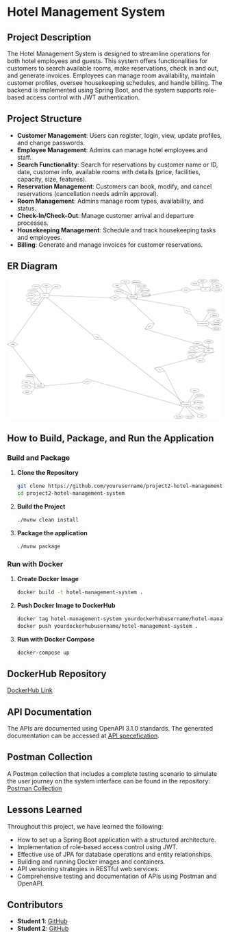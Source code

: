 # Hotel Management System

## Project Description

The Hotel Management System is designed to streamline operations for both hotel employees and guests. This system offers functionalities for customers to search available rooms, make reservations, check in and out, and generate invoices. Employees can manage room availability, maintain customer profiles, oversee housekeeping schedules, and handle billing. The backend is implemented using Spring Boot, and the system supports role-based access control with JWT authentication.

## Project Structure

- **Customer Management**: Users can register, login, view, update profiles, and change passwords.
- **Employee Management**: Admins can manage hotel employees and staff.
- **Search Functionality**: Search for reservations by customer name or ID, date, customer info, available rooms with details (price, facilities, capacity, size, features).
- **Reservation Management**: Customers can book, modify, and cancel reservations (cancellation needs admin approval).
- **Room Management**: Admins manage room types, availability, and status.
- **Check-In/Check-Out**: Manage customer arrival and departure processes.
- **Housekeeping Management**: Schedule and track housekeeping tasks and employees.
- **Billing**: Generate and manage invoices for customer reservations.

## ER Diagram

![ER Diagram](/finalprojectERD.png)

## How to Build, Package, and Run the Application

### Build and Package

1. **Clone the Repository**
   ```bash
   git clone https://github.com/yourusername/project2-hotel-management-system.git
   cd project2-hotel-management-system
2. **Build the Project**
   ```bash
   ./mvnw clean install
3. **Package the application**
   ```bash
   ./mvnw package
### Run with Docker
1. **Create Docker Image**
   ```bash
   docker build -t hotel-management-system .
2. **Push Docker Image to DockerHub**
   ```bash
   docker tag hotel-management-system yourdockerhubusername/hotel-management-system
   docker push yourdockerhubusername/hotel-management-system .
3. **Run with Docker Compose**
   ```bash
   docker-compose up
## DockerHub Repository

[DockerHub Link](https://hub.docker.com/repository/docker/yourdockerhubusername/hotel-management-system)

## API Documentation

The APIs are documented using OpenAPI 3.1.0 standards. The generated documentation can be accessed at
[API specefication](https://app.swaggerhub.com/apis/AYSARFAWAZ77/finalprojectweb/1.0.0).

## Postman Collection

A Postman collection that includes a complete testing scenario to simulate the user journey on the system interface can be found in the repository: [Postman Collection](path/to/postman-collection.json)

## Lessons Learned

Throughout this project, we have learned the following:

- How to set up a Spring Boot application with a structured architecture.
- Implementation of role-based access control using JWT.
- Effective use of JPA for database operations and entity relationships.
- Building and running Docker images and containers.
- API versioning strategies in RESTful web services.
- Comprehensive testing and documentation of APIs using Postman and OpenAPI.

## Contributors

- **Student 1**: [GitHub](https://github.com/student1)
- **Student 2**: [GitHub](https://github.com/student2)

